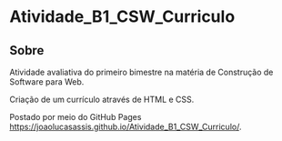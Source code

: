 # Atividade_B1_CSW_Curriculo
## Sobre
Atividade avaliativa do primeiro bimestre na matéria de Construção de Software para Web.

Criação de um currículo através de HTML e CSS.

Postado por meio do GitHub Pages <https://joaolucasassis.github.io/Atividade_B1_CSW_Curriculo/>.
